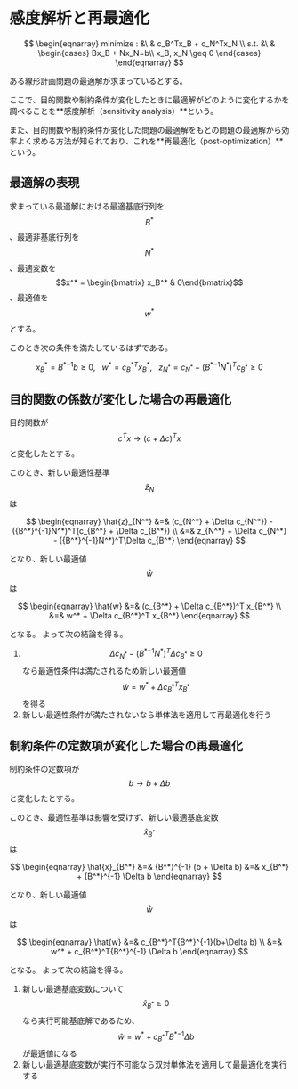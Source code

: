 # 感度解析と再最適化

$$
\begin{eqnarray}
minimize : &\ & c_B^Tx_B + c_N^Tx_N \\
s.t. &\ &
\begin{cases}
Bx_B + Nx_N=b\\
x_B, x_N \geq 0
\end{cases}
\end{eqnarray}
$$

ある線形計画問題の最適解が求まっているとする。

ここで、目的関数や制約条件が変化したときに最適解がどのように変化するかを調べることを**感度解析（sensitivity analysis）**という。

また、目的関数や制約条件が変化した問題の最適解をもとの問題の最適解から効率よく求める方法が知られており、これを**再最適化（post-optimization）**という。

## 最適解の表現

求まっている最適解における最適基底行列を $$B^*$$、最適非基底行列を $$N^*$$、最適変数を $$x^* = \begin{bmatrix} x_B^* & 0\end{bmatrix}$$、最適値を $$w^*$$ とする。

このとき次の条件を満たしているはずである。

$$
x_B^* = {B^*}^{-1}b \geq 0, \ \ \ w^* = {c_B^*}^T x_B^*, \ \ \ z_{N^*} = c_{N^*} - ({B^*}^{-1}N^*)^T c_{B^*} \geq 0
$$

## 目的関数の係数が変化した場合の再最適化

目的関数が $$c^T x \rightarrow (c + \Delta c)^T x$$ と変化したとする。

このとき、新しい最適性基準 $$\hat{z}_N$$ は

$$
\begin{eqnarray}
\hat{z}_{N^*} &=& (c_{N^*} + \Delta c_{N^*}) - ({B^*}^{-1}N^*)^T(c_{B^*} + \Delta c_{B^*}) \\
&=& z_{N^*} + \Delta c_{N^*} - ({B^*}^{-1}N^*)^T\Delta c_{B^*}
\end{eqnarray}
$$

となり、新しい最適値 $$\hat{w}$$ は

$$
\begin{eqnarray}
\hat{w} &=& (c_{B^*} + \Delta c_{B^*})^T x_{B^*} \\
&=& w^* + \Delta c_{B^*}^T x_{B^*}
\end{eqnarray}
$$

となる。
よって次の結論を得る。

1. $$\Delta c_{N^*} - ({B^*}^{-1}N^*)^T\Delta c_{B^*} \geq 0$$ なら最適性条件は満たされるため新しい最適値 $$\hat{w} = w^* + \Delta c_{B^*}^T x_{B^*}$$ を得る
2. 新しい最適性条件が満たされないなら単体法を適用して再最適化を行う

## 制約条件の定数項が変化した場合の再最適化

制約条件の定数項が $$b \rightarrow b + \Delta b$$ と変化したとする。

このとき、最適性基準は影響を受けず、新しい最適基底変数 $$\hat{x}_{B^*}$$ は

$$
\begin{eqnarray}
\hat{x}_{B^*} &=& {B^*}^{-1} (b + \Delta b)
&=& x_{B^*} + {B^*}^{-1} \Delta b
\end{eqnarray}
$$

となり、新しい最適値 $$\hat{w}$$ は

$$
\begin{eqnarray}
\hat{w} &=& c_{B^*}^T{B^*}^{-1}(b+\Delta b) \\
&=& w^* + c_{B^*}^T{B^*}^{-1} \Delta b
\end{eqnarray}
$$

となる。
よって次の結論を得る。

1. 新しい最適基底変数について $$\hat{x}_{B^*} \geq 0$$ なら実行可能基底解であるため、$$\hat{w} = w^* + c_{B^*}^T{B^*}^{-1} \Delta b$$ が最適値になる
2. 新しい最適基底変数が実行不可能なら双対単体法を適用して最最適化を実行する
